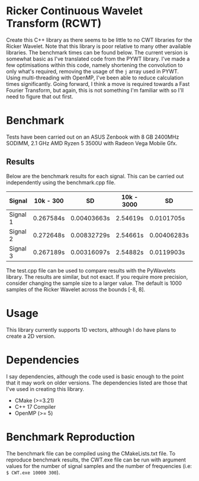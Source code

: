 # Ricker Continuous Wavelet Transform (RCWT)

Create this C++ library as there seems to be little to no CWT libraries
for the Ricker Wavelet. Note that this library is poor relative to many other available libraries.
The benchmark times can be found below. The current version is somewhat basic as I've translated code
from the PYWT library. I've made a few optimisations within this code, namely shortening the convolution to
only what's required, removing the usage of the `j` array used in PYWT. Using multi-threading with OpenMP, I've been able to reduce
calculation times significantly. Going forward, I think a move is required towards a Fast Fourier Transform, but again, 
this is not something I'm familiar with so I'll need to figure that out first.

# Benchmark

Tests have been carried out on an ASUS Zenbook with 8 GB 2400MHz SODIMM, 2.1 GHz AMD Ryzen 5 3500U with Radeon Vega Mobile Gfx.

## Results

Below are the benchmark results for each signal. This can be carried out independently using the benchmark.cpp file.

| Signal   | 10k - 300  | SD 		       | 10k - 3000 	 | SD 		        | 100k - 300 	 | SD 		       | 100k - 3000 	 | SD 		     |
|----------|------------|-------------|--------------|--------------|--------------|-------------|---------------|-----------|
| Signal 1 | 0.267584s  | 0.00403663s | 2.54619s		  | 0.0101705s	 | 2.57582s	   | 0.0175132s  | 27.2342s      | 0.201316s  |
| Signal 2 | 0.272648s | 0.00832729s | 2.54661s		  | 0.00406283s  | 2.58572s		  | 0.0157627s  | 27.3185s      | 0.18166s |
| Signal 3 | 0.267189s | 0.00316097s | 2.54882s		  | 0.0119903s  | 2.58616s		  | 0.0134953s | 27.2408s      | 0.14322s |

The test.cpp file can be used to compare results with the PyWavelets library. The results are similar, but not exact. If you require more precision,
consider changing the sample size to a larger value. The default is 1000 samples of the Ricker Wavelet across the bounds [-8, 8]. 

# Usage

This library currently supports 1D vectors, although I do have plans to create a 2D version.

# Dependencies

I say dependencies, although the code used is basic enough to the point that it may work on older versions. The dependencies listed are those that 
I've used in creating this library.

- CMake (>=3.21)
- C++ 17 Compiler
- OpenMP (>= 5)

# Benchmark Reproduction

The benchmark file can be compiled using the CMakeLists.txt file. To reproduce benchmark results, the CWT.exe file can be run with argument values for the number of signal samples and the number of frequencies 
(i.e: `$ CWT.exe 10000 300`). 